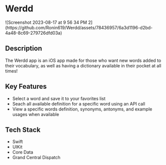 # Werdd
<div>
![Screenshot 2023-08-17 at 9 56 34 PM 2](https://github.com/Ronin619/Werdd/assets/78436957/6a3d1196-d2bd-4a48-8c69-279726dfd03a)
</div>
<div>
  <h2>Description</h2>
  <p>
  The Werdd app is an iOS app made for those who want new words added to their vocabulary, as well as having a dictionary available in their pocket at all times!
  </p>
</div>
<div>
  <h2>Key Features</h2>
  <ul>
    <li>Select a word and save it to your favorites list</li>
    <li>Seach all available definition for a specific word using an API call</li>
    <li>View a specific words definition, synonyms, antonyms, and example usages when available</li>
  </ul>
</div>
<div>
  <h2>Tech Stack</h2>
  <ul>
    <li>Swift</li>
    <li>UIKit</li>
    <li>Core Data</li>
    <li>Grand Central Dispatch</li>
  </ul>
</div>
